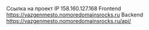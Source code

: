 Ссылка на проект
IP  158.160.127.168
Frontend  https://vazgenmesto.nomoredomainsrocks.ru
Backend  https://vazgenmesto.nomoredomainsrocks.ru/api/